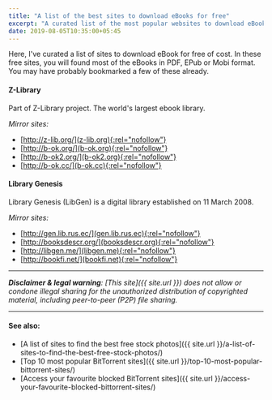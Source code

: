 ```yaml
---
title: "A list of the best sites to download eBooks for free"
excerpt: "A curated list of the most popular websites to download eBooks for free of cost."
date: 2019-08-05T10:35:00+05:45
---
```


Here, I've curated a list of sites to download eBook for free of cost. In these free sites, you will found most of the eBooks in PDF, EPub or Mobi format. You may have probably bookmarked a few of these already.

#### Z-Library

Part of Z-Library project. The world's largest ebook library.

*Mirror sites:*

* [http://z-lib.org/](z-lib.org){:rel="nofollow"}
* [http://b-ok.org/](b-ok.org){:rel="nofollow"}
* [http://b-ok2.org/](b-ok2.org){:rel="nofollow"}
* [http://b-ok.cc/](b-ok.cc){:rel="nofollow"}

#### Library Genesis

Library Genesis (LibGen) is a digital library established on 11 March 2008.

*Mirror sites:*

* [http://gen.lib.rus.ec/](gen.lib.rus.ec){:rel="nofollow"}
* [http://booksdescr.org/](booksdescr.org){:rel="nofollow"}
* [http://libgen.me/](libgen.me){:rel="nofollow"}
* [http://bookfi.net/](bookfi.net){:rel="nofollow"}

---

_**Disclaimer & legal warning**: [This site]({{ site.url }}) does not allow or condone illegal sharing for the unauthorized distribution of copyrighted material, including peer-to-peer (P2P) file sharing._

---

#### See also:

* [A list of sites to find the best free stock photos]({{ site.url }}/a-list-of-sites-to-find-the-best-free-stock-photos/)
* [Top 10 most popular BitTorrent sites]({{ site.url }}/top-10-most-popular-bittorrent-sites/)
* [Access your favourite blocked BitTorrent sites]({{ site.url }}/access-your-favourite-blocked-bittorrent-sites/)
